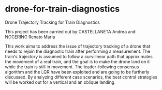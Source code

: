 # drone-for-train-diagnostics
Drone Trajectory Tracking for Train Diagnostics

This project has been carried out by CASTELLANETA Andrea and NOCERINO Renato Maria

This work aims to address the issue of trajectory tracking of a drone that needs to rejoin the diagnostic train after performing a measurement. The train's trajectory is assumed to follow a curvilinear path that approximates the movement of a real train, and the goal is to make the drone land on it while the train is still in movement. The leader-following consensus algorithm and the LQR have been exploited and are going to be furtherly discussed. By analyzing different case scenarios, the best control strategies will be worked out for a vertical and an oblique landing. 
